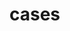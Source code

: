 <!-- generated by markdown-notes-tree -->

# cases

<!-- optional markdown-notes-tree directory description starts here -->

<!-- optional markdown-notes-tree directory description ends here -->



